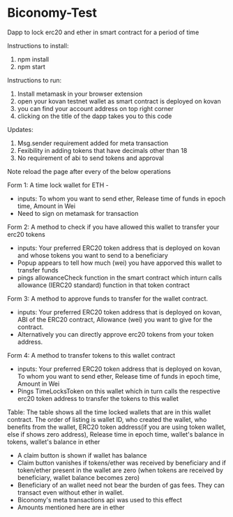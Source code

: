 # Biconomy-Test
Dapp to lock erc20 and ether in smart contract for a period of time

Instructions to install:
1. npm install
2. npm start

Instructions to run:
1. Install metamask in your browser extension
2. open your kovan testnet wallet as smart contract is deployed on kovan
3. you can find your account address on top right corner
4. clicking on the title of the dapp takes you to this code

Updates:
1. Msg.sender requirement added for meta transaction
2. Fexibility in adding tokens that have decimals other than 18
3. No requirement of abi to send tokens and approval


Note reload the page after every of the below operations

Form 1: 
A time lock wallet for ETH - 
- inputs: To whom you want to send ether, Release time of funds in epoch time, Amount in Wei 
- Need to sign on metamask for transaction 

Form 2:
A method to check if you have allowed this wallet to transfer your erc20 tokens
- inputs: Your preferred ERC20 token address that is deployed on kovan and whose tokens you want to send to a beneficiary
- Popup appears to tell how much (wei) you have apporved this wallet to transfer funds
- pings allowanceCheck function in the smart contract which inturn calls allowance (IERC20 standard) function in that token contract

Form 3: A method to approve funds to transfer for the wallet contract. 
- inputs: Your preferred ERC20 token address that is deployed on kovan, ABI of the ERC20  contract, Allowance (wei) you want to give for the contract. 
- Alternatively you can directly approve erc20 tokens from your token address. 

Form 4: A method to transfer tokens to this wallet contract
- inputs: Your preferred ERC20 token address that is deployed on kovan, To whom you want to send ether, Release time of funds in epoch time, Amount in Wei
- Pings TimeLocksToken on this wallet which in turn calls the respective erc20 token address to transfer the tokens to this wallet

Table:
The table shows all the time locked wallets that are in this wallet contract.
The order of listing is wallet ID, who created the wallet, who benefits from the wallet, ERC20 token address(if you are using token wallet, else if shows zero address), Release time in epoch time, wallet's balance in tokens, wallet's balance in ether 
- A claim button is shown if wallet has balance
- Claim button vanishes if tokens/ether was received by beneficiary and if token/ether present in the wallet are zero (when tokens are received by beneficiary, wallet balance becomes zero)
- Beneficiary of an wallet need not bear the burden of gas fees. They can transact even without ether in wallet. 
- Biconomy's meta transactions api was used to this effect
- Amounts mentioned here are in ether
